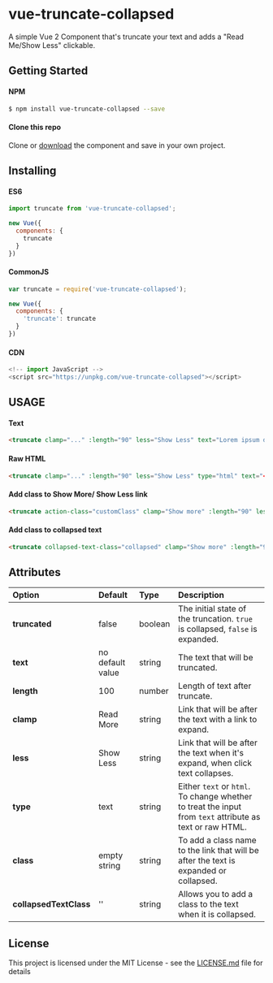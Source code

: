 # vue-truncate-collapsed

A simple Vue 2 Component that's truncate your text and adds a "Read Me/Show Less" clickable.

## Getting Started

#### NPM

```bash
$ npm install vue-truncate-collapsed --save
```

#### Clone this repo

Clone or [download](https://github.com/kavalcante/vue-truncate-collapsed/archive/master.zip) the component and save in your own project.

## Installing

#### ES6
```js
import truncate from 'vue-truncate-collapsed';

new Vue({
  components: {
    truncate
  }
})
```

#### CommonJS

```js
var truncate = require('vue-truncate-collapsed');

new Vue({
  components: {
    'truncate': truncate
  }
})
```

#### CDN

```js
<!-- import JavaScript -->
<script src="https://unpkg.com/vue-truncate-collapsed"></script>
```

## USAGE

#### Text

```html
<truncate clamp="..." :length="90" less="Show Less" text="Lorem ipsum dolor sit amet, consectetur adipisicing elit. Quam modi consequuntur quis porro explicabo iusto repudiandae odio nobis, assumenda iure totam, eum expedita quae at nostrum excepturi corrupti unde et."></truncate>
```

#### Raw HTML

```html
<truncate clamp="..." :length="90" less="Show Less" type="html" text="<p>Lorem ipsum dolor sit amet, consectetur adipisicing elit.</p> <p> Quam modi consequuntur quis porro explicabo iusto repudiandae odio nobis, assumenda iure totam, eum expedita quae at nostrum excepturi corrupti unde et.</p>"></truncate>
```

#### Add class to Show More/ Show Less link

```html
<truncate action-class="customClass" clamp="Show more" :length="90" less="Show Less" type="html" text="<p>Lorem ipsum dolor sit amet, consectetur adipisicing elit.</p> <p> Quam modi consequuntur quis porro explicabo iusto repudiandae odio nobis, assumenda iure totam, eum expedita quae at nostrum excepturi corrupti unde et.</p>"></truncate>
```

#### Add class to collapsed text

```html
<truncate collapsed-text-class="collapsed" clamp="Show more" :length="90" less="Show Less" type="html" text="<p>Lorem ipsum dolor sit amet, consectetur adipisicing elit.</p> <p> Quam modi consequuntur quis porro explicabo iusto repudiandae odio nobis, assumenda iure totam, eum expedita quae at nostrum excepturi corrupti unde et.</p>"></truncate>
```

## Attributes


| Option        | Default       | Type   | Description  |
| :------------ | :------------ | :----- | :--------- |
| __truncated__ | false | boolean | The initial state of the truncation. `true` is collapsed, `false` is expanded. |
| __text__     | no default value | string | The text that will be truncated. |
| __length__   | 100 | number | Length of text after truncate. |
| __clamp__    | Read More | string | Link that will be after the text with a link to expand. |
| __less__   | Show Less | string | Link that will be after the text when it's expand, when click text collapses. |
| __type__   | text | string | Either `text` or `html`. To change whether to treat the input from `text` attribute as text or raw HTML. |
| __class__   | empty string | string | To add a class name to the link that will be after the text is expanded or collapsed. |
| __collapsedTextClass__   | '' | string | Allows you to add a class to the text when it is collapsed. |

## License

This project is licensed under the MIT License - see the [LICENSE.md](LICENSE.md) file for details
